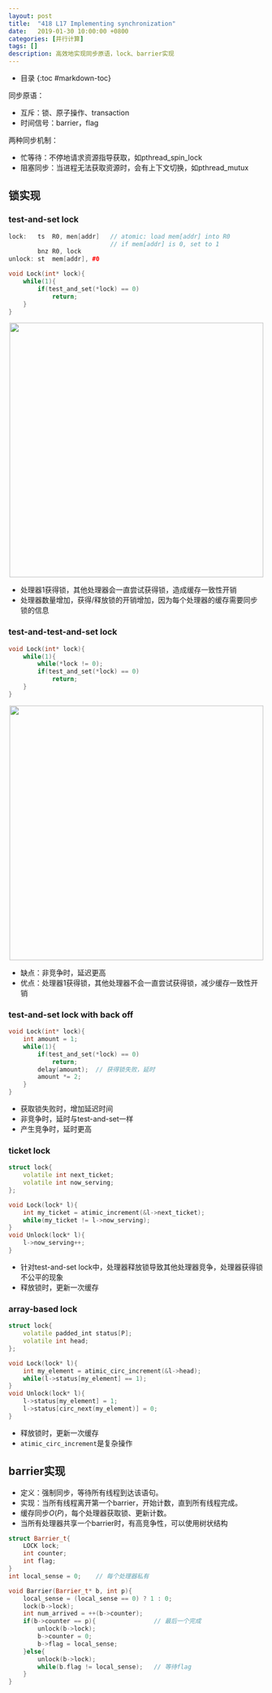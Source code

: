 ```yaml
---
layout: post
title:  "418 L17 Implementing synchronization"
date:   2019-01-30 10:00:00 +0800
categories: [并行计算]
tags: []
description: 高效地实现同步原语，lock、barrier实现
---
```


- 目录
{:toc #markdown-toc}

同步原语：
- 互斥：锁、原子操作、transaction
- 时间信号：barrier，flag

两种同步机制：
- 忙等待：不停地请求资源指导获取，如pthread_spin_lock
- 阻塞同步：当进程无法获取资源时，会有上下文切换，如pthread_mutux

## 锁实现
### test-and-set lock
~~~cpp
lock:   ts  R0, men[addr]   // atomic: load mem[addr] into R0
                            // if mem[addr] is 0, set to 1
        bnz R0, lock
unlock: st  mem[addr], #0

void Lock(int* lock){
    while(1){
        if(test_and_set(*lock) == 0)
            return;
    }
}
~~~

<center>
<img src="{{ site.baseurl }}/assets/pic/17_traffic1.png" height="500px">
</center>

- 处理器1获得锁，其他处理器会一直尝试获得锁，造成缓存一致性开销
- 处理器数量增加，获得/释放锁的开销增加，因为每个处理器的缓存需要同步锁的信息

### test-and-test-and-set lock
~~~cpp
void Lock(int* lock){
    while(1){
        while(*lock != 0);
        if(test_and_set(*lock) == 0)
            return;
    }
}
~~~

<center>
<img src="{{ site.baseurl }}/assets/pic/17_traffic2.png" height="500px">
</center>

- 缺点：非竞争时，延迟更高
- 优点：处理器1获得锁，其他处理器不会一直尝试获得锁，减少缓存一致性开销

### test-and-set lock with back off
~~~cpp
void Lock(int* lock){
    int amount = 1;
    while(1){
        if(test_and_set(*lock) == 0)
            return;
        delay(amount);  // 获得锁失败，延时
        amount *= 2;
    }
}
~~~

- 获取锁失败时，增加延迟时间
- 非竞争时，延时与test-and-set一样
- 产生竞争时，延时更高

### ticket lock
~~~cpp
struct lock{
    volatile int next_ticket;
    volatile int now_serving;
};

void Lock(lock* l){
    int my_ticket = atimic_increment(&l->next_ticket);
    while(my_ticket != l->now_serving);
}
void Unlock(lock* l){
    l->now_serving++;
}
~~~

- 针对test-and-set lock中，处理器释放锁导致其他处理器竞争，处理器获得锁不公平的现象
- 释放锁时，更新一次缓存

### array-based lock
~~~cpp
struct lock{
    volatile padded_int status[P];
    volatile int head;
};

void Lock(lock* l){
    int my_element = atimic_circ_increment(&l->head);
    while(l->status[my_element] == 1);
}
void Unlock(lock* l){
    l->status[my_element] = 1;
    l->status[circ_next(my_element)] = 0;
}
~~~

- 释放锁时，更新一次缓存
- `atimic_circ_increment`是复杂操作

## barrier实现

- 定义：强制同步，等待所有线程到达该语句。
- 实现：当所有线程离开第一个barrier，开始计数，直到所有线程完成。
- 缓存同步$O(P)$，每个处理器获取锁、更新计数。
- 当所有处理器共享一个barrier时，有高竞争性，可以使用树状结构

~~~cpp
struct Barrier_t{
    LOCK lock;
    int counter;
    int flag;
}
int local_sense = 0;    // 每个处理器私有

void Barrier(Barrier_t* b, int p){
    local_sense = (local_sense == 0) ? 1 : 0;
    lock(b->lock);
    int num_arrived = ++(b->counter);
    if(b->counter == p){                // 最后一个完成
        unlock(b->lock);
        b->counter = 0;
        b->flag = local_sense;
    }else{
        unlock(b->lock);
        while(b.flag != local_sense);   // 等待flag
    }
}
~~~

